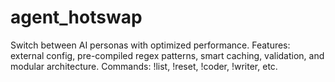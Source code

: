 # agent_hotswap
Switch between AI personas with optimized performance. Features: external config, pre-compiled regex patterns, smart caching, validation, and modular architecture. Commands: !list, !reset, !coder, !writer, etc.
